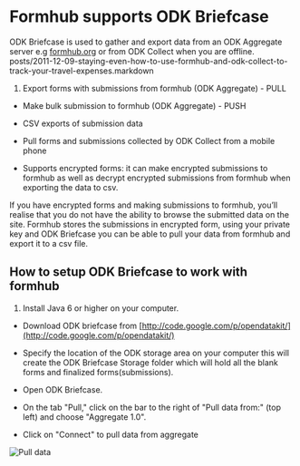 # Formhub supports ODK Briefcase
ODK Briefcase is used to gather and export data from an ODK Aggregate server e.g [formhub.org](https://formhub.org) or from ODK Collect when you are offline.
posts/2011-12-09-staying-even-how-to-use-formhub-and-odk-collect-to-track-your-travel-expenses.markdown
1.  Export forms with submissions from formhub (ODK Aggregate) - PULL 

*   Make bulk submission to formhub (ODK Aggregate) - PUSH

*  CSV exports of submission data

*  Pull forms and submissions collected by ODK Collect from a mobile phone

*  Supports encrypted forms: it can make encrypted submissions to formhub as well
    as decrypt encrypted submissions from formhub when exporting the data to csv.
     
     
If you have encrypted forms and making submissions to formhub, you’ll realise 
that you do not have the ability to browse the submitted data on the site.
Formhub stores the submissions in encrypted form, using your private key and 
ODK Briefcase you can be able to pull your data from formhub and export it 
to a csv  file.

## How to setup ODK Briefcase to work with formhub

1. Install Java 6 or higher on your computer.

*  Download ODK briefcase from [http://code.google.com/p/opendatakit/](http://code.google.com/p/opendatakit/)

*  Specify the location of the ODK storage area on your computer this will 
   create the ODK Briefcase Storage folder which will hold all the blank
   forms and finalized forms(submissions).
   
*  Open ODK Briefcase.

*  On the tab "Pull," click on the bar to the right of "Pull data from:" 
   (top left) and choose "Aggregate 1.0".
   
*   Click on "Connect" to pull data from aggregate


![Pull data](/http://www.flickr.com/photos/97973954@N06/9140785103/in/photostream/)

















